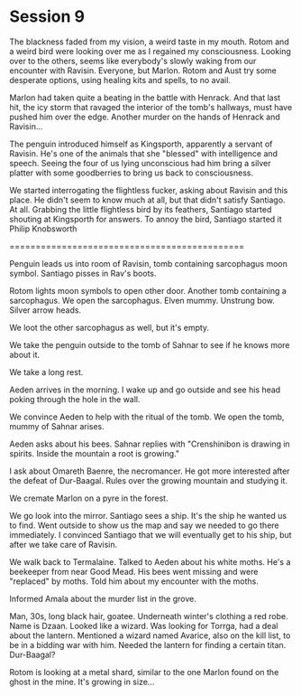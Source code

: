 # Session 9
The blackness faded from my vision, a weird taste in my mouth. Rotom and a weird bird were looking over me as I regained my consciousness. Looking over to the others, seems like everybody's slowly waking from our encounter with Ravisin. Everyone, but Marlon. Rotom and Aust try some desperate options, using healing kits and spells, to no avail.

Marlon had taken quite a beating in the battle with Henrack. And that last hit, the icy storm that ravaged the interior of the tomb's hallways, must have pushed him over the edge. Another murder on the hands of Henrack and Ravisin...

The penguin introduced himself as Kingsporth, apparently a servant of Ravisin. He's one of the animals that she "blessed" with intelligence and speech. Seeing the four of us lying unconscious had him bring a silver platter with some goodberries to bring us back to consciousness.

We started interrogating the flightless fucker, asking about Ravisin and this place. He didn't seem to know much at all, but that didn't satisfy Santiago. At all. Grabbing the little flightless bird by its feathers, Santiago started shouting at Kingsporth for answers. To annoy the bird, Santiago started it Philip Knobsworth

=============================================

Penguin leads us into room of Ravisin, tomb containing sarcophagus moon symbol. Santiago pisses in Rav's boots.

Rotom lights moon symbols to open other door. Another tomb containing a sarcophagus. We open the sarcophagus. Elven mummy. Unstrung bow. Silver arrow heads. 

We loot the other sarcophagus as well, but it's empty.

We take the penguin outside to the tomb of Sahnar to see if he knows more about it.

We take a long rest.

Aeden arrives in the morning. I wake up and go outside and see his head poking through the hole in the wall.

We convince Aeden to help with the ritual of the tomb. We open the tomb, mummy of Sahnar arises. 

Aeden asks about his bees. Sahnar replies with "Crenshinibon is drawing in spirits. Inside the mountain a root is growing."

I ask about Omareth Baenre, the necromancer. He got more interested after the defeat of Dur-Baagal. Rules over the growing mountain and studying it.

We cremate Marlon on a pyre in the forest.

We go look into the mirror. Santiago sees a ship. It's the ship he wanted us to find. Went outside to show us the map and say we needed to go there immediately. I convinced Santiago that we will eventually get to his ship, but after we take care of Ravisin.

We walk back to Termalaine. Talked to Aeden about his white moths. He's a beekeeper from near Good Mead. His bees went missing and were "replaced" by moths. Told him about my encounter with the moths.

Informed Amala about the murder list in the grove.

Man, 30s, long black hair, goatee. Underneath winter's clothing a red robe. Name is Dzaan. Looked like a wizard. Was looking for Torrga, had a deal about the lantern. Mentioned a wizard named Avarice, also on the kill list, to be in a bidding war with him. Needed the lantern for finding a certain titan. Dur-Baagal?

Rotom is looking at a metal shard, similar to the one Marlon found on the ghost in the mine. It's growing in size...